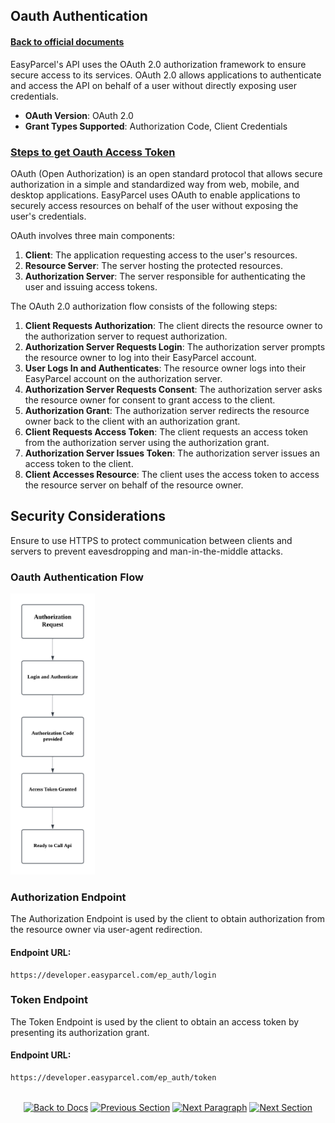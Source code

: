 ## Oauth Authentication

#### [Back to official documents](README.md)

EasyParcel's API uses the OAuth 2.0 authorization framework to ensure secure access to its services. OAuth 2.0 allows applications to authenticate and access the API on behalf of a user without directly exposing user credentials. 

- **OAuth Version**: OAuth 2.0
- **Grant Types Supported**: Authorization Code, Client Credentials

### [Steps to get Oauth Access Token](Guides/3.get_oauth_access_token.md)

OAuth (Open Authorization) is an open standard protocol that allows secure authorization in a simple and standardized way from web, mobile, and desktop applications. EasyParcel uses OAuth to enable applications to securely access resources on behalf of the user without exposing the user's credentials.

OAuth involves three main components:
1. **Client**: The application requesting access to the user's resources.
2. **Resource Server**: The server hosting the protected resources.
3. **Authorization Server**: The server responsible for authenticating the user and issuing access tokens.

The OAuth 2.0 authorization flow consists of the following steps:
1. **Client Requests Authorization**: The client directs the resource owner to the authorization server to request authorization.
2. **Authorization Server Requests Login**: The authorization server prompts the resource owner to log into their EasyParcel account.
3. **User Logs In and Authenticates**: The resource owner logs into their EasyParcel account on the authorization server.
4. **Authorization Server Requests Consent**: The authorization server asks the resource owner for consent to grant access to the client.
5. **Authorization Grant**: The authorization server redirects the resource owner back to the client with an authorization grant.
6. **Client Requests Access Token**: The client requests an access token from the authorization server using the authorization grant.
7. **Authorization Server Issues Token**: The authorization server issues an access token to the client.
8. **Client Accesses Resource**: The client uses the access token to access the resource server on behalf of the resource owner.

## Security Considerations
Ensure to use HTTPS to protect communication between clients and servers to prevent eavesdropping and man-in-the-middle attacks.

### Oauth Authentication Flow
<img src="Pictures/oauth_flow_chart.png" alt="Flow Chart" style="height: 450px;">


### Authorization Endpoint
The Authorization Endpoint is used by the client to obtain authorization from the resource owner via user-agent redirection.
#### Endpoint URL: 
```
https://developer.easyparcel.com/ep_auth/login
```



### Token Endpoint
The Token Endpoint is used by the client to obtain an access token by presenting its authorization grant.
#### Endpoint URL: 
```
https://developer.easyparcel.com/ep_auth/token
```

<div align="center" style="margin: 2rem 0">

[![Back to Docs](https://img.shields.io/badge/←_Back_to_Docs-007ACC?style=for-the-badge)](../README.md)
[![Previous Section](https://img.shields.io/badge/←_Previous_Section_API_Overview-FF7733?style=for-the-badge)](Guides/0.api_overview.md)
[![Next Paragraph](https://img.shields.io/badge/←_OAuth_Setup-FF7733?style=for-the-badge)](../Guides/3.get_oauth_access_token.md) 
[![Next Section](https://img.shields.io/badge/Tracking_API_→-00CC88?style=for-the-badge)](/Features/Tracking/1.tracking_api.md)

</div>
